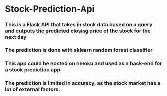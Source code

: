 # Stock-Prediction-Api

### This is a Flask API that takes in stock data based on a query and outputs the predicted closing price of the stock for the next day

### The prediction is done with sklearn random forest classifier

### This app could be hosted on heroku and used as a back-end for a stock prediction app

### The prediction is limited in accuracy, as the stock market has a lot of external factors. 
